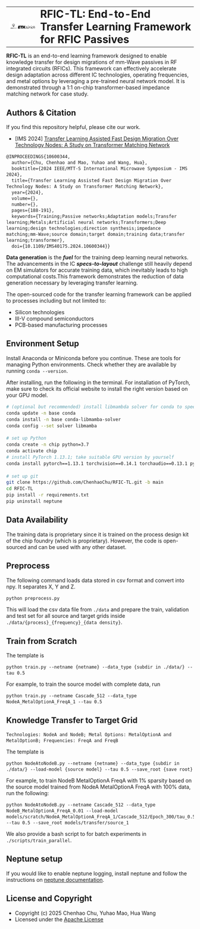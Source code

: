 <!-- 
<p align="center">
  <img src="figures/ideas_eth.png" alt="Fig. 1: Transformer Basics" style="height:80px; object-fit: contain;">

# RFIC-TL: End-to-End Transfer Learning Framework for RFIC Passives

### Transfer Learning Framework -->
<table>
  <tr>
    <td style="vertical-align: middle;">
      <img src="figures/ideas_eth.png" alt="Fig. 1: Transformer Basics" style="height:80px; object-fit:contain;">
    </td>
    <td style="vertical-align: middle;">
      <h1 style="margin:0;">RFIC-TL: End-to-End Transfer Learning Framework for RFIC Passives</h1>
    </td>
  </tr>
</table>

**RFIC-TL** is an end-to-end learning framework designed to enable knowledge transfer for design migrations of mm-Wave passives in RF integrated circuits (RFICs). This framework can effectively accelerate design adaptation across different IC technologies, operating frequencies, and metal options by leveraging a pre-trained neural network model. It is demonstrated through a 1:1 on-chip transformer-based impedance matching network for case study.

## Authors & Citation
If you find this repository helpful, please cite our work.
- [IMS 2024] [Transfer Learning Assisted Fast Design Migration Over Technology Nodes: A Study on Transformer Matching Network](https://ieeexplore.ieee.org/document/10600344)
```
@INPROCEEDINGS{10600344,
  author={Chu, Chenhao and Mao, Yuhao and Wang, Hua},
  booktitle={2024 IEEE/MTT-S International Microwave Symposium - IMS 2024}, 
  title={Transfer Learning Assisted Fast Design Migration Over Technology Nodes: A Study on Transformer Matching Network}, 
  year={2024},
  volume={},
  number={},
  pages={188-191},
  keywords={Training;Passive networks;Adaptation models;Transfer learning;Metals;Artificial neural networks;Transformers;Deep learning;design technologies;direction synthesis;impedance matching;mm-Wave;source domain;target domain;training data;transfer learning;transformer},
  doi={10.1109/IMS40175.2024.10600344}}
```

**Data generation** is the ***fuel*** for the training deep learning neural networks. The advancements in the IC ***specs-to-layout*** challenge still heavily depend on EM simulators for accurate training data, which inevitably leads to high computational costs.This framework demonstrates the reduction of data generation necessary by leveraging transfer learning.

The open-sourced code for the transfer learning framework can be applied to processes including but not limited to:
- Silicon technologies
- III-V compound semiconductors
- PCB-based manufacturing processes

## Environment Setup

Install Anaconda or Miniconda before you continue. These are tools for managing Python environments. Check whether they are available by running ```conda --version```.

After installing, run the following in the terminal. For installation of PyTorch, make sure to check its official website to install the right version based on your GPU model.
```bash
# (optional but recommended) install libmambda solver for conda to speed up environment solving
conda update -n base conda
conda install -n base conda-libmamba-solver
conda config --set solver libmamba

# set up Python
conda create -n chip python=3.7
conda activate chip
# install PyTorch 1.13.1; take suitable GPU version by yourself
conda install pytorch==1.13.1 torchvision==0.14.1 torchaudio==0.13.1 pytorch-cuda=11.6 -c pytorch -c nvidia

# set up git
git clone https://github.com/ChenhaoChu/RFIC-TL.git -b main
cd RFIC-TL
pip install -r requirements.txt
pip uninstall neptune
```

## Data Availability
The training data is proprietary since it is trained on the process design kit of the chip foundry (which is proprietary). However, the code is open-sourced and can be used with any other dataset.

## Preprocess

The following command loads data stored in csv format and convert into npy. It separates X, Y and Z.
```bash
python preprocess.py
```
This will load the csv data file from ```./data``` and prepare the train, validation and test set for all source and target grids inside ```./data/{process}_{frequency}_{data density}```.

## Train from Scratch

The template is
```
python train.py --netname {netname} --data_type {subdir in ./data/} --tau 0.5 
```

For example, to train the source model with complete data, run
```
python train.py --netname Cascade_512 --data_type NodeA_MetalOptionA_FreqA_1 --tau 0.5 
```

## Knowledge Transfer to Target Grid

```
Technologies: NodeA and NodeB; Metal Options: MetalOptionA and MetalOptionB; Frequencies: FreqA and FreqB
```


The template is
```
python NodeAtoNodeB.py --netname {netname} --data_type {subdir in ./data/} --load-model {source model} --tau 0.5 --save_root {save root}
```

For example, to train NodeB MetalOptionA FreqA with 1% sparsity based on the source model trained from NodeA MetalOptionA FreqA with 100% data, run the following:
```
python NodeAtoNodeB.py --netname Cascade_512 --data_type NodeB_MetalOptionA_FreqA_0.01 --load-model models/scratch/NodeA_MetalOptionA_FreqA_1/Cascade_512/Epoch_300/tau_0.5/model.pt --tau 0.5 --save_root models/transfer/source_1
```

We also provide a bash script to for batch experiments in ```./scripts/train_parallel```.

## Neptune setup

If you would like to enable neptune logging, install neptune and follow the instructions on [neptune documentation](https://docs.neptune.ai/setup/setting_api_token/).

License and Copyright
---------------------

* Copyright (c) 2025 Chenhao Chu, Yuhao Mao, Hua Wang
* Licensed under the [Apache License](https://www.apache.org/licenses/LICENSE-2.0)
